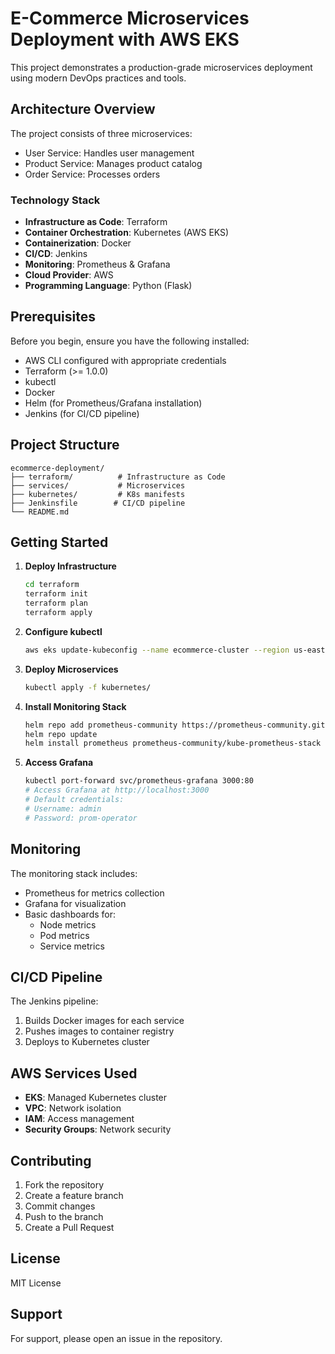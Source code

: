 # E-Commerce Microservices Deployment with AWS EKS

This project demonstrates a production-grade microservices deployment using modern DevOps practices and tools.

## Architecture Overview

The project consists of three microservices:
- User Service: Handles user management
- Product Service: Manages product catalog
- Order Service: Processes orders

### Technology Stack

- **Infrastructure as Code**: Terraform
- **Container Orchestration**: Kubernetes (AWS EKS)
- **Containerization**: Docker
- **CI/CD**: Jenkins
- **Monitoring**: Prometheus & Grafana
- **Cloud Provider**: AWS
- **Programming Language**: Python (Flask)

## Prerequisites

Before you begin, ensure you have the following installed:

- AWS CLI configured with appropriate credentials
- Terraform (>= 1.0.0)
- kubectl
- Docker
- Helm (for Prometheus/Grafana installation)
- Jenkins (for CI/CD pipeline)

## Project Structure

```
ecommerce-deployment/
├── terraform/          # Infrastructure as Code
├── services/           # Microservices
├── kubernetes/         # K8s manifests
├── Jenkinsfile        # CI/CD pipeline
└── README.md
```

## Getting Started

1. **Deploy Infrastructure**
   ```bash
   cd terraform
   terraform init
   terraform plan
   terraform apply
   ```

2. **Configure kubectl**
   ```bash
   aws eks update-kubeconfig --name ecommerce-cluster --region us-east-1
   ```

3. **Deploy Microservices**
   ```bash
   kubectl apply -f kubernetes/
   ```

4. **Install Monitoring Stack**
   ```bash
   helm repo add prometheus-community https://prometheus-community.github.io/helm-charts
   helm repo update
   helm install prometheus prometheus-community/kube-prometheus-stack
   ```

5. **Access Grafana**
   ```bash
   kubectl port-forward svc/prometheus-grafana 3000:80
   # Access Grafana at http://localhost:3000
   # Default credentials:
   # Username: admin
   # Password: prom-operator
   ```

## Monitoring

The monitoring stack includes:
- Prometheus for metrics collection
- Grafana for visualization
- Basic dashboards for:
  - Node metrics
  - Pod metrics
  - Service metrics

## CI/CD Pipeline

The Jenkins pipeline:
1. Builds Docker images for each service
2. Pushes images to container registry
3. Deploys to Kubernetes cluster

## AWS Services Used

- **EKS**: Managed Kubernetes cluster
- **VPC**: Network isolation
- **IAM**: Access management
- **Security Groups**: Network security

## Contributing

1. Fork the repository
2. Create a feature branch
3. Commit changes
4. Push to the branch
5. Create a Pull Request

## License

MIT License

## Support

For support, please open an issue in the repository. 
